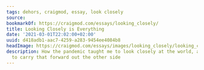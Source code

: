 ```yaml
---
tags: dehors, craigmod, essay, look closely
source:
bookmarkOf: https://craigmod.com/essays/looking_closely/
title: Looking Closely is Everything
date: '2021-03-01T22:02:00+02:00'
uuid: d418adb1-aac7-4259-a283-9454ee4084b8
headImage: https://craigmod.com/essays/images/looking_closely/looking_closely-hero.jpg
description: How the pandemic taught me to look closely at the world, and how I hope
  to carry that forward out the other side
---
```

